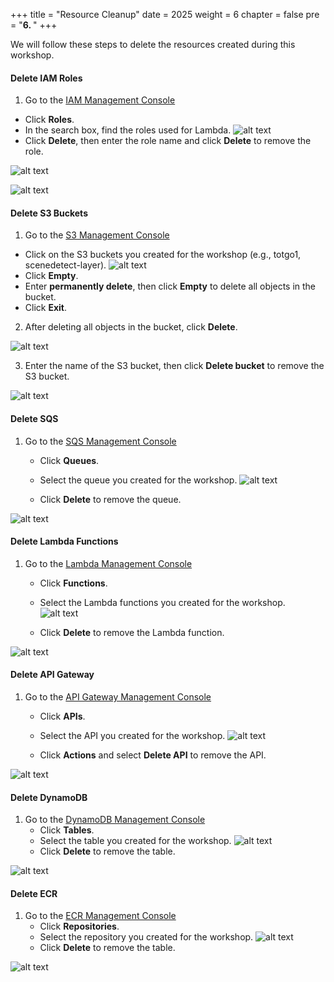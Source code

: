 +++
title = "Resource Cleanup"
date = 2025
weight = 6
chapter = false
pre = "<b>6. </b>"
+++

We will follow these steps to delete the resources created during this workshop.

#### Delete IAM Roles

1. Go to the [IAM Management Console](https://console.aws.amazon.com/iamv2/home#/home)
  + Click **Roles**.
  + In the search box, find the roles used for Lambda.
  ![alt text](/images/6.clean/image-3.png)
  + Click **Delete**, then enter the role name and click **Delete** to remove the role.
  
![alt text](/images/6.clean/image-4.png)

![alt text](/images/6.clean/image-5.png)

#### Delete S3 Buckets

1. Go to the [S3 Management Console](https://s3.console.aws.amazon.com/s3/home)
  + Click on the S3 buckets you created for the workshop (e.g., totgo1, scenedetect-layer).
  ![alt text](/images/6.clean/image.png)
  + Click **Empty**.
  + Enter **permanently delete**, then click **Empty** to delete all objects in the bucket.
  + Click **Exit**.

2. After deleting all objects in the bucket, click **Delete**.

![alt text](/images/6.clean/image-1.png)

3. Enter the name of the S3 bucket, then click **Delete bucket** to remove the S3 bucket.

![alt text](/images/6.clean/image-2.png)

#### Delete SQS
1. Go to the [SQS Management Console](https://console.aws.amazon.com/sqs/v2/home)
   + Click **Queues**.
   + Select the queue you created for the workshop.
   ![alt text](/images/6.clean/image-6.png)

   + Click **Delete** to remove the queue.

![alt text](/images/6.clean/image-7.png)
#### Delete Lambda Functions
1. Go to the [Lambda Management Console](https://console.aws.amazon.com/lambda/home)
   + Click **Functions**.
   + Select the Lambda functions you created for the workshop.
   ![alt text](/images/6.clean/image-8.png)

   + Click **Delete** to remove the Lambda function.

![alt text](/images/6.clean/image-9.png)
#### Delete API Gateway
1. Go to the [API Gateway Management Console](https://console.aws.amazon.com/apigateway/home)
   + Click **APIs**.
   + Select the API you created for the workshop.
   ![alt text](/images/6.clean/image-10.png)

   + Click **Actions** and select **Delete API** to remove the API.

![alt text](/images/6.clean/image-11.png)
#### Delete DynamoDB
1. Go to the [DynamoDB Management Console](https://console.aws.amazon.com/dynamodbv2/home)
   + Click **Tables**.
   + Select the table you created for the workshop.
   ![alt text](/images/6.clean/image-12.png)
   + Click **Delete** to remove the table.
 
![alt text](/images/6.clean/image-13.png) 
#### Delete ECR
1. Go to the [ECR Management Console](https://console.aws.amazon.com/ecr/repositories)
   + Click **Repositories**.
   + Select the repository you created for the workshop.
   ![alt text](/images/6.clean/image-14.png)
   + Click **Delete** to remove the table.

![alt text](/images/6.clean/image-15.png)

